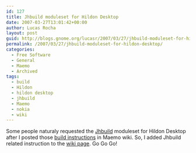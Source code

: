 ```yaml
---
id: 127
title: Jhbuild moduleset for Hildon Desktop
date: 2007-03-27T13:01:42+00:00
author: Lucas Rocha
layout: post
guid: http://blogs.gnome.org/lucasr/2007/03/27/jhbuild-moduleset-for-hildon-desktop/
permalink: /2007/03/27/jhbuild-moduleset-for-hildon-desktop/
categories:
  - Free Software
  - General
  - Maemo
  - Archived
tags:
  - build
  - Hildon
  - hildon desktop
  - jhbuild
  - Maemo
  - nokia
  - wiki
---
```

Some people naturaly requested the [Jhbuild](http://live.gnome.org/Jhbuild)
moduleset for Hildon Desktop after I posted those [build
instructions](http://maemo.org/maemowiki/HildonDesktopPortability) in Maemo
wiki. So, I added Jhbuild related instruction to the [wiki
page](http://maemo.org/maemowiki/HildonDesktopPortability). Go Go Go!
